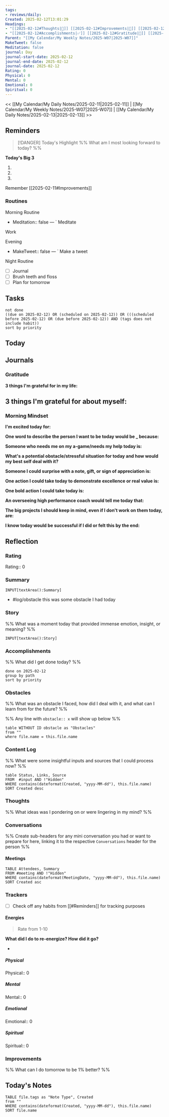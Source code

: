 ```yaml
---
tags: 
- reviews/daily: 
Created: 2025-02-12T13:01:29
Headings: 
- "[[2025-02-12#Thoughts|💭]] [[2025-02-12#Improvements|💪]] [[2025-02-12#Obstacles|🚧]]": 
- "[[2025-02-12#Accomplishments|✅]] [[2025-02-12#Gratitude|🙏]] [[2025-02-12#Content Log|📚]]": 
Parent: "[[My Calendar/My Weekly Notes/2025-W07|2025-W07]]"
MakeTweet: false
Meditation: false
journal: Day
journal-start-date: 2025-02-12
journal-end-date: 2025-02-12
journal-date: 2025-02-12
Rating: 0
Physical: 0
Mental: 0
Emotional: 0
Spiritual: 0
---
```


<< [[My Calendar/My Daily Notes/2025-02-11|2025-02-11]] | [[My Calendar/My Weekly Notes/2025-W07|2025-W07]] | [[My Calendar/My Daily Notes/2025-02-13|2025-02-13]] >>

## Reminders

> [!DANGER] Today's Highlight
> %% What am I most looking forward to today? %%

**Today's Big 3**

1. 
2. 
3. 

Remember [[2025-02-11#Improvements]]
### Routines

Morning Routine
- Meditation:: false — ` Meditate

Work

Evening
- MakeTweet:: false — ` Make a tweet

Night Routine
- [ ] Journal
- [ ] Brush teeth and floss
- [ ] Plan for tomorrow
## Tasks

```tasks
not done
((due on 2025-02-12) OR (scheduled on 2025-02-12)) OR (((scheduled before 2025-02-12) OR (due before 2025-02-12)) AND (tags does not include habit))
sort by priority
```

## Today

## Journals

### Gratitude

**3 things I'm grateful for in my life:**

**3 things I'm grateful for about myself:**
- 

### Morning Mindset

**I'm excited today for:**

**One word to describe the person I want to be today would be \_ because:**

**Someone who needs me on my a-game/needs my help today is:**

**What's a potential obstacle/stressful situation for today and how would my best self deal with it?**

**Someone I could surprise with a note, gift, or sign of appreciation is:**

**One action I could take today to demonstrate excellence or real value is:**

**One bold action I could take today is:**

**An overseeing high performance coach would tell me today that:**

**The big projects I should keep in mind, even if I don't work on them today, are:**

**I know today would be successful if I did or felt this by the end:**

## Reflection

### Rating

Rating:: 0

### Summary

`INPUT[textArea():Summary]`
- #log/obstacle this was some obstacle I had today
### Story

%% What was a moment today that provided immense emotion, insight, or meaning? %%

`INPUT[textArea():Story]`

### Accomplishments

%% What did I get done today? %%

```tasks
done on 2025-02-12
group by path
sort by priority
```

### Obstacles
%% What was an obstacle I faced, how did I deal with it, and what can I learn from for the future? %%

%% Any line with `obstacle:: x` will show up below %%
```dataview
table WITHOUT ID obstacle as "Obstacles"
from ""
where file.name = this.file.name
```
### Content Log
%% What were some insightful inputs and sources that I could process now? %%

```dataview
table Status, Links, Source
FROM  #input AND !"Hidden"
WHERE contains(dateformat(Created, "yyyy-MM-dd"), this.file.name)
SORT Created desc
```
### Thoughts
%% What ideas was I pondering on or were lingering in my mind? %%
### Conversations
%% Create sub-headers for any mini conversation you had or want to prepare for here, linking it to the respective `Conversations` header for the person %%
#### Meetings

```dataview
TABLE Attendees, Summary
FROM #meeting AND !"Hidden"
WHERE contains(dateformat(MeetingDate, "yyyy-MM-dd"), this.file.name)
SORT Created asc
```

### Trackers
- [ ] Check off any habits from [[#Reminders]] for tracking purposes

#### Energies

> Rate from 1-10

**What did I do to re-energize? How did it go?**

- 

##### Physical

Physical:: 0

##### Mental

Mental:: 0

##### Emotional

Emotional:: 0

##### Spiritual

Spiritual:: 0

### Improvements
%% What can I do tomorrow to be 1% better? %%

## Today's Notes

```dataview
TABLE file.tags as "Note Type", Created
from ""
WHERE contains(dateformat(Created, "yyyy-MM-dd"), this.file.name)
SORT file.name
```
